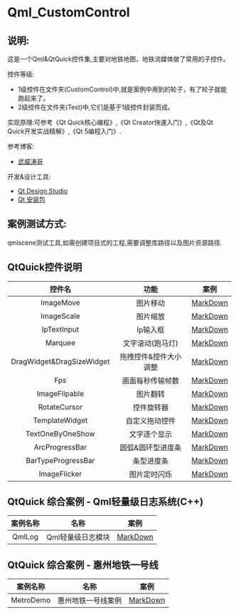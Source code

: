 # Qml_CustomControl

## 说明:

这是一个Qml&QtQuick控件集,主要对地铁地图，地铁流媒体做了常用的子控件。

控件等级:
 * 1级控件在文件夹(CustomControl)中,就是案例中用到的轮子，有了轮子就能跑起来了。
 * 2级控件在文件夹(Test)中,它们是基于1级控件封装而成。

实现原理:可参考《Qt Quick核心编程》,《Qt Creator快速入门》,《Qt及Qt Quick开发实战精解》,《Qt 5编程入门》.

参考博客: 
 * [武威涛哥](https://jaredtao.gitee.io/) 

开发&设计工具:
 * [Qt Design Studio](http://download.qt.io/development_releases/qtdesignstudio/)
 * [Qt 安装包](http://download.qt.io/development_releases/qt/)

## 案例测试方式:

qmlscene测试工具,如需创建项目式的工程,需要调整库路径以及图片资源路径.

## QtQuick控件说明

|  控件名   | 功能  | 案例 |
|  :----:  | :----: | :----: | 
| ImageMove  | 图片移动 | [MarkDown](Test/ImageMoveTest/README.md)  |
| ImageScale  | 图片缩放 | [MarkDown](Test/ImageScaleTest/README.md) |
| IpTextInput  | Ip输入框 | [MarkDown](Test/IpTextInputTest/README.md) |
| Marquee  | 文字滚动(跑马灯) | [MarkDown](Test/MarqueeTest/README.md) |
| DragWidget&DragSizeWidget | 拖拽控件&控件大小调整 | [MarkDown](Test/DragWidgetTest/README.md) |
| Fps | 画面每秒传输帧数 | [MarkDown](Test/FpsTest/README.md) |
| ImageFlipable | 图片翻转 | [MarkDown](Test/ImageFlipableTest/README.md) |
| RotateCursor | 控件旋转器 | [MarkDown](Test/RotateCursorTest/README.md) |
| TemplateWidget | 自定义拖动控件 | [MarkDown](Test/TemplateWidgetTest/README.md) |
| TextOneByOneShow | 文字逐个显示 | [MarkDown](Test/TextOneByOneShowTest/README.md) |
| ArcProgressBar | 圆弧&圆环型进度条 | [MarkDown](Test/ArcProgressBarTest/README.md) |
| BarTypeProgressBar | 条型进度条 | [MarkDown](Test/BarTypeProgressBarTest/README.md) |
| ImageFlicker | 图片定时闪烁 | [MarkDown](Test/ImageFlickerTest/README.md) |

QtQuick 综合案例 - Qml轻量级日志系统(C++)
------

| 案例名称 | 名称 | 案例 |
|  :----:  | :----: | :----: | 
| QmlLog  | Qml轻量级日志模块 | [MarkDown](QmlLog/README.md) |


QtQuick 综合案例 - 惠州地铁一号线
------

| 案例名称 | 名称 | 案例 |
|  :----:  | :----: | :----: | 
| MetroDemo | 惠州地铁一号线案例 | [MarkDown](Test/MetroDemo/README.md) |

